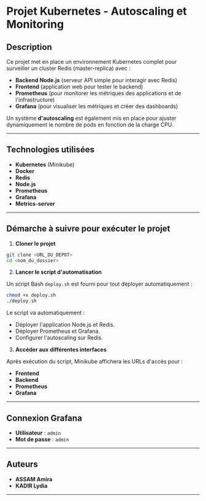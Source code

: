 
# Projet Kubernetes - Autoscaling et Monitoring

## Description

Ce projet met en place un environnement Kubernetes complet pour surveiller un cluster Redis (master-replica) avec :

- **Backend Node.js** (serveur API simple pour interagir avec Redis)
- **Frontend** (application web pour tester le backend)
- **Prometheus** (pour monitorer les métriques des applications et de l'infrastructure)
- **Grafana** (pour visualiser les métriques et créer des dashboards)

Un système **d'autoscaling** est également mis en place pour ajuster dynamiquement le nombre de pods en fonction de la charge CPU.

---

## Technologies utilisées

- **Kubernetes** (Minikube)
- **Docker**
- **Redis**
- **Node.js**
- **Prometheus**
- **Grafana**
- **Metrics-server**

---

## Démarche à suivre pour exécuter le projet

1. **Cloner le projet**

```bash
git clone <URL_DU_DEPOT>
cd <nom_du_dossier>
```

2. **Lancer le script d'automatisation**

Un script Bash `deploy.sh` est fourni pour tout déployer automatiquement :

```bash
chmod +x deploy.sh
./deploy.sh
```

Le script va automatiquement :

- Déployer l'application Node.js et Redis.
- Déployer Prometheus et Grafana.
- Configurer l'autoscaling sur Redis.

3. **Accéder aux différentes interfaces**

Après exécution du script, Minikube affichera les URLs d'accès pour :

- **Frontend**
- **Backend**
- **Prometheus**
- **Grafana**

---

## Connexion Grafana

- **Utilisateur** : `admin`
- **Mot de passe** : `admin`

---

## Auteurs

- **ASSAM Amira**
- **KADIR Lydia**

---

